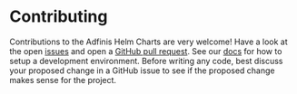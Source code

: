 # Contributing

Contributions to the Adfinis Helm Charts are very welcome! Have a look at the open [issues](https://github.com/adfinis-sygroup/helm-charts/issues)
and open a [GitHub pull request](https://github.com/adfinis-sygroup/helm-charts/compare). See our [docs](./docs/development.md) for how to setup a
development environment. Before writing any code, best discuss your proposed change in a GitHub issue to see if the proposed change makes sense
for the project.
